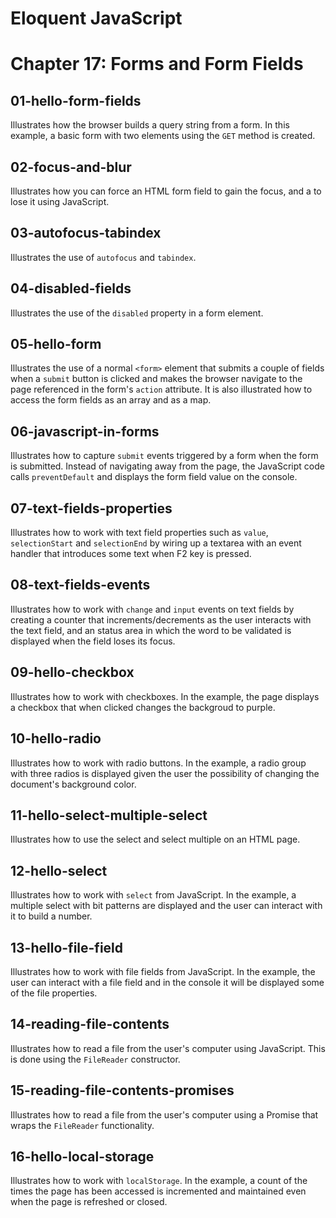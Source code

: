 Eloquent JavaScript
===================

# Chapter 17: Forms and Form Fields

## 01-hello-form-fields
Illustrates how the browser builds a query string from a form. In this example, a basic form with two elements using the `GET` method is created.

## 02-focus-and-blur
Illustrates how you can force an HTML form field to gain the focus, and a to lose it using JavaScript.

## 03-autofocus-tabindex
Illustrates the use of `autofocus` and `tabindex`.

## 04-disabled-fields
Illustrates the use of the `disabled` property in a form element.

## 05-hello-form
Illustrates the use of a normal `<form>` element that submits a couple of fields when a `submit` button is clicked and makes the browser navigate to the page referenced in the form's `action` attribute.
It is also illustrated how to access the form fields as an array and as a map.

## 06-javascript-in-forms
Illustrates how to capture `submit` events triggered by a form when the form is submitted. Instead of navigating away from the page, the JavaScript code calls `preventDefault` and displays the form field value on the console.

## 07-text-fields-properties
Illustrates how to work with text field properties such as `value`, `selectionStart` and `selectionEnd` by wiring up a textarea with an event handler that introduces some text when F2 key is pressed.

## 08-text-fields-events
Illustrates how to work with `change` and `input` events on text fields by creating a counter that increments/decrements as the user interacts with the text field, and an status area in which the word to be validated is displayed when the field loses its focus.

## 09-hello-checkbox
Illustrates how to work with checkboxes. In the example, the page displays a checkbox that when clicked changes the backgroud to purple.

## 10-hello-radio
Illustrates how to work with radio buttons. In the example, a radio group with three radios is displayed given the user the possibility of changing the document's background color.

## 11-hello-select-multiple-select
Illustrates how to use the select and select multiple on an HTML page.

## 12-hello-select
Illustrates how to work with `select` from JavaScript. In the example, a multiple select with bit patterns are displayed and the user can interact with it to build a number.

## 13-hello-file-field
Illustrates how to work with file fields from JavaScript. In the example, the user can interact with a file field and in the console it will be displayed some of the file properties.

## 14-reading-file-contents
Illustrates how to read a file from the user's computer using JavaScript. This is done using the `FileReader` constructor.

## 15-reading-file-contents-promises
Illustrates how to read a file from the user's computer using a Promise that wraps the `FileReader` functionality.

## 16-hello-local-storage
Illustrates how to work with `localStorage`. In the example, a count of the times the page has been accessed is incremented and maintained even when the page is refreshed or closed.

